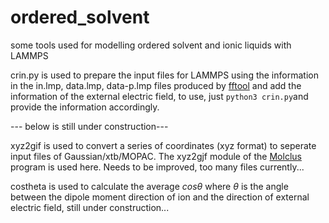 # ordered_solvent

some tools used for modelling ordered solvent and ionic liquids with LAMMPS

crin.py is used to prepare the input files for LAMMPS using the information in the in.lmp, data.lmp, data-p.lmp files produced by [fftool](https://github.com/agiliopadua/fftool) and add the information of the external electric field, to use, just ```python3 crin.py```and provide the information accordingly. 

--- below is still under construction---

xyz2gif is used to convert a series of coordinates (xyz format) to seperate input files of Gaussian/xtb/MOPAC. The xyz2gjf module of the [Molclus](http://www.keinsci.com/research/molclus.html) program is used here. Needs to be improved, too many files currently...

costheta is used to calculate the average $cos\theta$ where $\theta$ is the angle between the dipole moment direction of ion and the direction of external electric field, still under construction...
